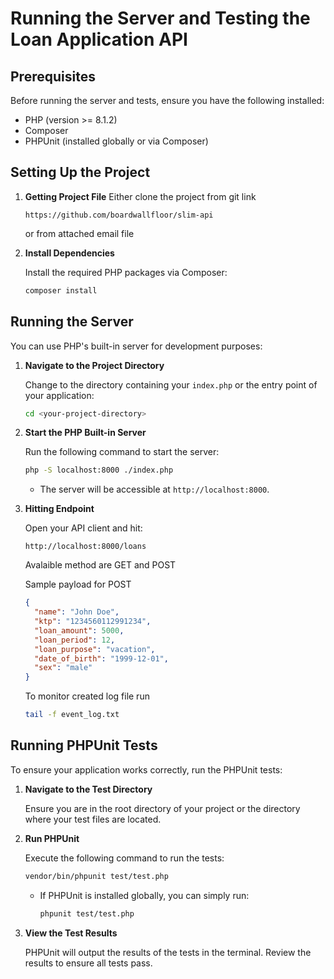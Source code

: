 # Running the Server and Testing the Loan Application API

## Prerequisites

Before running the server and tests, ensure you have the following installed:

- PHP (version >= 8.1.2)
- Composer
- PHPUnit (installed globally or via Composer)

## Setting Up the Project

1. **Getting Project File**
   Either clone the project from git link
   ```
   https://github.com/boardwallfloor/slim-api
   ```
   or from attached email file
2. **Install Dependencies**

   Install the required PHP packages via Composer:

   ```bash
   composer install
   ```

## Running the Server

You can use PHP's built-in server for development purposes:

1. **Navigate to the Project Directory**

   Change to the directory containing your `index.php` or the entry point of your application:

   ```bash
   cd <your-project-directory>
   ```

2. **Start the PHP Built-in Server**

   Run the following command to start the server:

   ```bash
   php -S localhost:8000 ./index.php
   ```

   - The server will be accessible at `http://localhost:8000`.

3. **Hitting Endpoint**

   Open your API client and hit:

   ```curl
   http://localhost:8000/loans
   ```

   Avalaible method are GET and POST

   Sample payload for POST

   ```json
   {
     "name": "John Doe",
     "ktp": "1234560112991234",
     "loan_amount": 5000,
     "loan_period": 12,
     "loan_purpose": "vacation",
     "date_of_birth": "1999-12-01",
     "sex": "male"
   }
   ```

   To monitor created log file run

   ```bash
   tail -f event_log.txt
   ```

## Running PHPUnit Tests

To ensure your application works correctly, run the PHPUnit tests:

1. **Navigate to the Test Directory**

   Ensure you are in the root directory of your project or the directory where your test files are located.

2. **Run PHPUnit**

   Execute the following command to run the tests:

   ```bash
   vendor/bin/phpunit test/test.php
   ```

   - If PHPUnit is installed globally, you can simply run:
     ```bash
     phpunit test/test.php
     ```

3. **View the Test Results**

   PHPUnit will output the results of the tests in the terminal. Review the results to ensure all tests pass.
